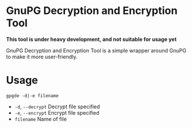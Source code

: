 # GnuPG Decryption and Encryption Tool
**This tool is under heavy development, and not suitable for usage yet**

GnuPG Decryption and Encryption Tool is a simple wrapper around GnuPG to make it more user-friendly.

# Usage
`gpgde -d|-e filename`
- `-d`, `--decrypt`  Decrypt file specified
- `-e`, `--encrypt`  Encrypt file specified
- `filename`         Name of file
